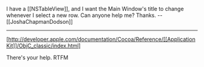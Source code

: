 I have a [[NSTableView]], and I want the Main Window's title to change whenever I select a new row. Can anyone help me?
Thanks.
--[[JoshaChapmanDodson]]

----

[http://developer.apple.com/documentation/Cocoa/Reference/[[ApplicationKit]]/ObjC_classic/index.html]

There's your help. RTFM